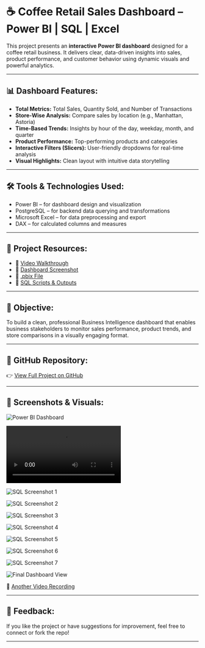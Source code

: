 # ☕ Coffee Retail Sales Dashboard – Power BI | SQL | Excel

This project presents an **interactive Power BI dashboard** designed for a coffee retail business. It delivers clear, data-driven insights into sales, product performance, and customer behavior using dynamic visuals and powerful analytics.

---

## 📊 Dashboard Features:

- **Total Metrics:** Total Sales, Quantity Sold, and Number of Transactions  
- **Store-Wise Analysis:** Compare sales by location (e.g., Manhattan, Astoria)  
- **Time-Based Trends:** Insights by hour of the day, weekday, month, and quarter  
- **Product Performance:** Top-performing products and categories  
- **Interactive Filters (Slicers):** User-friendly dropdowns for real-time analysis  
- **Visual Highlights:** Clean layout with intuitive data storytelling

---

## 🛠️ Tools & Technologies Used:

- Power BI – for dashboard design and visualization  
- PostgreSQL – for backend data querying and transformations  
- Microsoft Excel – for data preprocessing and export  
- DAX – for calculated columns and measures  

---

## 📁 Project Resources:

- 🎥 [Video Walkthrough](https://github.com/golam74/Coffee-Retail-Sales-Dashboard-Power-BI-SQL-Excel/blob/30cbd34ccd3ab9a01fbbe2ea2d819d1ef7c32222/Recording%202025-05-24%20180142.mp4)  
- 📸 [Dashboard Screenshot](https://github.com/golam74/Coffee-Retail-Sales-Dashboard-Power-BI-SQL-Excel/blob/30cbd34ccd3ab9a01fbbe2ea2d819d1ef7c32222/Screenshot%202025-05-23%20210006.png)  
- 📂 [.pbix File](https://github.com/golam74/Coffee-Retail-Sales-Dashboard-Power-BI-SQL-Excel/blob/30cbd34ccd3ab9a01fbbe2ea2d819d1ef7c32222/power_bi_coffee.pbix)  
- 🧾 [SQL Scripts & Outputs](https://github.com/golam74/Coffee-Retail-Sales-Dashboard-Power-BI-SQL-Excel/tree/main)

---

## 🎯 Objective:

To build a clean, professional Business Intelligence dashboard that enables business stakeholders to monitor sales performance, product trends, and store comparisons in a visually engaging format.

---

## 🔗 GitHub Repository:

👉 [View Full Project on GitHub](https://github.com/golam74/Coffee-Retail-Sales-Dashboard-Power-BI-SQL-Excel)

---

## 📸 Screenshots & Visuals:

![Power BI Dashboard](https://github.com/golam74/Coffee-Retail-Sales-Dashboard-Power-BI-SQL-Excel/blob/30cbd34ccd3ab9a01fbbe2ea2d819d1ef7c32222/Screenshot%202025-05-23%20210006.png)

![Recording 1](https://github.com/golam74/Coffee-Retail-Sales-Dashboard-Power-BI-SQL-Excel/blob/30cbd34ccd3ab9a01fbbe2ea2d819d1ef7c32222/Recording%202025-05-24%20180142.mp4)

![SQL Screenshot 1](https://github.com/golam74/Coffee-Retail-Sales-Dashboard-Power-BI-SQL-Excel/blob/30cbd34ccd3ab9a01fbbe2ea2d819d1ef7c32222/Screenshot%202025-05-24%20144336.png)

![SQL Screenshot 2](https://github.com/golam74/Coffee-Retail-Sales-Dashboard-Power-BI-SQL-Excel/blob/30cbd34ccd3ab9a01fbbe2ea2d819d1ef7c32222/Screenshot%202025-05-24%20144721-1.png)

![SQL Screenshot 3](https://github.com/golam74/Coffee-Retail-Sales-Dashboard-Power-BI-SQL-Excel/blob/30cbd34ccd3ab9a01fbbe2ea2d819d1ef7c32222/Screenshot%202025-05-24%20144822-2.png)

![SQL Screenshot 4](https://github.com/golam74/Coffee-Retail-Sales-Dashboard-Power-BI-SQL-Excel/blob/30cbd34ccd3ab9a01fbbe2ea2d819d1ef7c32222/Screenshot%202025-05-24%20144918-3.png)

![SQL Screenshot 5](https://github.com/golam74/Coffee-Retail-Sales-Dashboard-Power-BI-SQL-Excel/blob/30cbd34ccd3ab9a01fbbe2ea2d819d1ef7c32222/Screenshot%202025-05-24%20145104-4.png)

![SQL Screenshot 6](https://github.com/golam74/Coffee-Retail-Sales-Dashboard-Power-BI-SQL-Excel/blob/30cbd34ccd3ab9a01fbbe2ea2d819d1ef7c32222/Screenshot%202025-05-24%20145216-5.png)

![SQL Screenshot 7](https://github.com/golam74/Coffee-Retail-Sales-Dashboard-Power-BI-SQL-Excel/blob/30cbd34ccd3ab9a01fbbe2ea2d819d1ef7c32222/Screenshot%202025-05-24%20145317-6.png)

![Final Dashboard View](https://github.com/golam74/Coffee-Retail-Sales-Dashboard-Power-BI-SQL-Excel/blob/30cbd34ccd3ab9a01fbbe2ea2d819d1ef7c32222/Screenshot%202025-05-24%20180650.png)

🎥 [Another Video Recording](https://github.com/golam74/Coffee-Retail-Sales-Dashboard-Power-BI-SQL-Excel/blob/182701c988c0233918682cc111264fae6ff6bda5/Recording%202025-05-23%20205928.mp4)

---

## 💬 Feedback:

If you like the project or have suggestions for improvement, feel free to connect or fork the repo!

---



